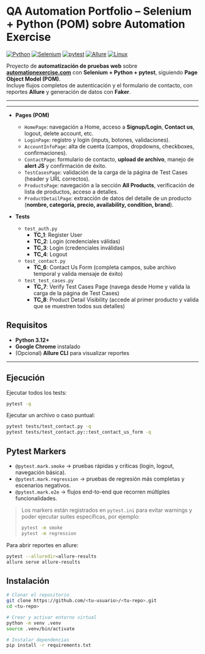 # QA Automation Portfolio – Selenium + Python (POM) sobre Automation Exercise

[![Python](https://img.shields.io/badge/Python-3.12+-blue)]()
[![Selenium](https://img.shields.io/badge/Selenium-WebDriver-green)]()
[![pytest](https://img.shields.io/badge/pytest-8.x-yellow)]()
[![Allure](https://img.shields.io/badge/Allure-Report-orange)]()
[![Linux](https://img.shields.io/badge/OS-Linux-grey)]()

Proyecto de **automatización de pruebas web** sobre **[automationexercise.com](https://automationexercise.com/)** con **Selenium + Python + pytest**, siguiendo **Page Object Model (POM)**.  
Incluye flujos completos de autenticación y el formulario de contacto, con reportes **Allure** y generación de datos con **Faker**.

---
---


- **Pages (POM)**
  - `HomePage`: navegación a Home, acceso a **Signup/Login**, **Contact us**, logout, delete account, etc.
  - `LoginPage`: registro y login (inputs, botones, validaciones).
  - `AccountInfoPage`: alta de cuenta (campos, dropdowns, checkboxes, confirmaciones).
  - `ContactPage`: formulario de contacto, **upload de archivo**, manejo de **alert JS** y confirmación de éxito.
  - `TestCasesPage`: validación de la carga de la página de Test Cases (header y URL correctos).
  - `ProductsPage`: navegación a la sección **All Products**, verificación de lista de productos, acceso a detalles.
  - `ProductDetailPage`: extracción de datos del detalle de un producto (**nombre, categoría, precio, availability, condition, brand**).

- **Tests**
  - `test_auth.py`  
    - **TC_1**: Register User  
    - **TC_2**: Login (credenciales válidas)  
    - **TC_3**: Login (credenciales inválidas)  
    - **TC_4**: Logout
  - `test_contact.py`  
    - **TC_6**: Contact Us Form (completa campos, sube archivo temporal y valida mensaje de éxito)
  - `test_test_cases.py`
    - **TC_7**: Verify Test Cases Page (navega desde Home y valida la carga de la página de Test Cases)
    - **TC_8**: Product Detail Visibility (accede al primer producto y valida que se muestren todos sus detalles)

## Requisitos

- **Python 3.12+**
- **Google Chrome** instalado
- (Opcional) **Allure CLI** para visualizar reportes

---






## Ejecución

Ejecutar todos los tests:
```bash
pytest -q
```

Ejecutar un archivo o caso puntual:
```bash
pytest tests/test_contact.py -q
pytest tests/test_contact.py::test_contact_us_form -q
```

## Pytest Markers
- `@pytest.mark.smoke` → pruebas rápidas y críticas (login, logout, navegación básica).  
- `@pytest.mark.regression` → pruebas de regresión más completas y escenarios negativos.  
- `@pytest.mark.e2e` → flujos end-to-end que recorren múltiples funcionalidades.  

> Los markers están registrados en `pytest.ini` para evitar warnings y poder ejecutar suites específicas, por ejemplo:
> ```bash
> pytest -m smoke
> pytest -m regression
> ```


Para abrir reportes en allure:
```bash
pytest --alluredir=allure-results
allure serve allure-results
```


## Instalación

```bash
# Clonar el repositorio
git clone https://github.com/<tu-usuario>/<tu-repo>.git
cd <tu-repo>

# Crear y activar entorno virtual
python -m venv .venv
source .venv/bin/activate

# Instalar dependencias
pip install -r requirements.txt
